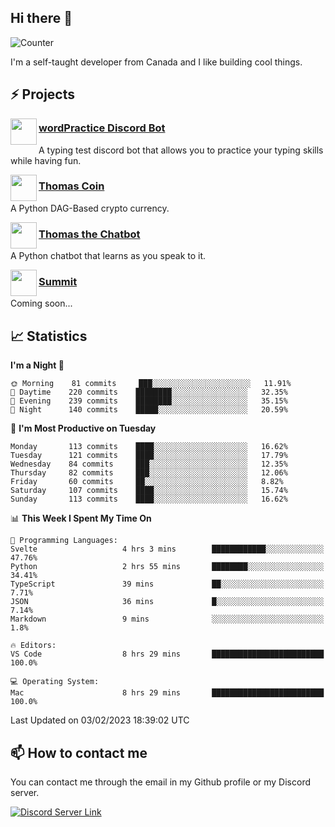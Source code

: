 <h2>Hi there 👋</h2>

![Counter](https://komarev.com/ghpvc/?username=principle105)

<p>I'm a self-taught developer from Canada and I like building cool things.</p>

<h2>⚡ Projects</h2>

<img align="left" src="https://i.imgur.com/BIzs17V.png" width="42" height="42" />
<h3><a target="_blank" href="http://wordpractice.principle.sh/">wordPractice Discord Bot</a></h3>
<p>A typing test discord bot that allows you to practice your typing skills while having fun.</p>

<img align="left" src="https://i.imgur.com/4FdQpgN.png" width="42" height="42" />
<h3><a href="https://github.com/principle105/thomas-coin">Thomas Coin</a></h3>
<p>A Python DAG-Based crypto currency.</p>

<img align="left" src="https://i.imgur.com/hA9YF2s.png" width="42" height="42" />
<h3><a href="https://github.com/principle105/thomasthechatbot">Thomas the Chatbot</a></h3>
<p>A Python chatbot that learns as you speak to it.</p>

<img align="left" src="https://i.imgur.com/Ly8Atho.png" width="42" height="42" />
<h3><a href="http://summit.sh/">Summit</a></h3>
<p>Coming soon...</p>

<h2>📈 Statistics</h2>

<!--START_SECTION:waka-->
**I'm a Night 🦉** 

```text
🌞 Morning    81 commits     ███░░░░░░░░░░░░░░░░░░░░░░   11.91% 
🌆 Daytime    220 commits    ████████░░░░░░░░░░░░░░░░░   32.35% 
🌃 Evening    239 commits    ████████░░░░░░░░░░░░░░░░░   35.15% 
🌙 Night      140 commits    █████░░░░░░░░░░░░░░░░░░░░   20.59%

```
📅 **I'm Most Productive on Tuesday** 

```text
Monday       113 commits    ████░░░░░░░░░░░░░░░░░░░░░   16.62% 
Tuesday      121 commits    ████░░░░░░░░░░░░░░░░░░░░░   17.79% 
Wednesday    84 commits     ███░░░░░░░░░░░░░░░░░░░░░░   12.35% 
Thursday     82 commits     ███░░░░░░░░░░░░░░░░░░░░░░   12.06% 
Friday       60 commits     ██░░░░░░░░░░░░░░░░░░░░░░░   8.82% 
Saturday     107 commits    ████░░░░░░░░░░░░░░░░░░░░░   15.74% 
Sunday       113 commits    ████░░░░░░░░░░░░░░░░░░░░░   16.62%

```


📊 **This Week I Spent My Time On** 

```text
💬 Programming Languages: 
Svelte                   4 hrs 3 mins        ████████████░░░░░░░░░░░░░   47.76% 
Python                   2 hrs 55 mins       ████████░░░░░░░░░░░░░░░░░   34.41% 
TypeScript               39 mins             ██░░░░░░░░░░░░░░░░░░░░░░░   7.71% 
JSON                     36 mins             █░░░░░░░░░░░░░░░░░░░░░░░░   7.14% 
Markdown                 9 mins              ░░░░░░░░░░░░░░░░░░░░░░░░░   1.8%

🔥 Editors: 
VS Code                  8 hrs 29 mins       █████████████████████████   100.0%

💻 Operating System: 
Mac                      8 hrs 29 mins       █████████████████████████   100.0%

```


 Last Updated on 03/02/2023 18:39:02 UTC
<!--END_SECTION:waka-->

<h2>📫 How to contact me</h2>

You can contact me through the email in my Github profile or my Discord server.

[![Discord Server Link](https://dcbadge.vercel.app/api/server/DHnk46C)](https://discord.gg/DHnk46C)

